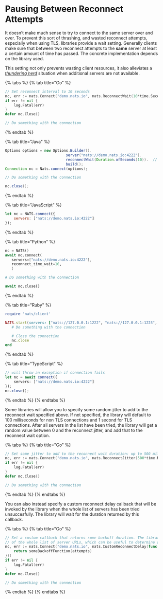 # Pausing Between Reconnect Attempts

It doesn’t make much sense to try to connect to the same server over and over. To prevent this sort of thrashing, and wasted reconnect attempts, especially when using TLS, libraries provide a wait setting. Generally clients make sure that between two reconnect attempts to the **same** server at least a certain amount of time has passed. The concrete implementation depends on the library used.

This setting not only prevents wasting client resources, it also alleviates a [_thundering herd_](random.md) situation when additional servers are not available.

{% tabs %}
{% tab title="Go" %}
```go
// Set reconnect interval to 10 seconds
nc, err := nats.Connect("demo.nats.io", nats.ReconnectWait(10*time.Second))
if err != nil {
    log.Fatal(err)
}
defer nc.Close()

// Do something with the connection
```
{% endtab %}

{% tab title="Java" %}
```java
Options options = new Options.Builder().
                            server("nats://demo.nats.io:4222").
                            reconnectWait(Duration.ofSeconds(10)).  // Set Reconnect Wait
                            build();
Connection nc = Nats.connect(options);

// Do something with the connection

nc.close();
```
{% endtab %}

{% tab title="JavaScript" %}
```javascript
let nc = NATS.connect({
    servers: ["nats://demo.nats.io:4222"]
});
```
{% endtab %}

{% tab title="Python" %}
```python
nc = NATS()
await nc.connect(
   servers=["nats://demo.nats.io:4222"],
   reconnect_time_wait=10,
   )

# Do something with the connection

await nc.close()
```
{% endtab %}

{% tab title="Ruby" %}
```ruby
require 'nats/client'

NATS.start(servers: ["nats://127.0.0.1:1222", "nats://127.0.0.1:1223", "nats://127.0.0.1:1224"], reconnect_time_wait: 10) do |nc|
   # Do something with the connection

   # Close the connection
   nc.close
end
```
{% endtab %}

{% tab title="TypeScript" %}
```typescript
// will throw an exception if connection fails
let nc = await connect({
    servers: ["nats://demo.nats.io:4222"]
});
nc.close();
```
{% endtab %}
{% endtabs %}

Some libraries will allow you to specify some random jitter to add to the reconnect wait specified above. If not specified, the library will default to 100 milliseconds for non TLS connections and 1 second for TLS connections. After all servers in the list have been tried, the library will get a random value between 0 and the reconnect jitter, and add that to the reconnect wait option.

{% tabs %}
{% tab title="Go" %}
```go
// Set some jitter to add to the reconnect wait duration: up to 500 milliseconds for non TLS connections and up to 2 seconds for TLS connections.
nc, err := nats.Connect("demo.nats.io", nats.ReconnectJitter(500*time.Millisecond, 2*time.Second))
if err != nil {
    log.Fatal(err)
}
defer nc.Close()

// Do something with the connection
```
{% endtab %}
{% endtabs %}

You can also instead specify a custom reconnect delay callback that will be invoked by the library when the whole list of servers has been tried unsuccesfully. The library will wait for the duration returned by this callback.

{% tabs %}
{% tab title="Go" %}
```go
// Set a custom callback that returns some backoff duration. The library passes the number of attempts
// of the whole list of server URLs, which can be useful to determine a specific delay.
nc, err := nats.Connect("demo.nats.io", nats.CustomReconnectDelay(func(attempts int) time.Duration {
    return someBackoffFunction(attempts)
}))
if err != nil {
    log.Fatal(err)
}
defer nc.Close()

// Do something with the connection
```
{% endtab %}
{% endtabs %}

